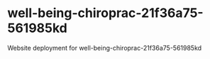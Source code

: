 # well-being-chiroprac-21f36a75-561985kd
Website deployment for well-being-chiroprac-21f36a75-561985kd
